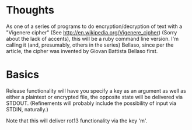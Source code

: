 # Thoughts

As one of a series of programs to do encryption/decryption of text with a "Vigenere cipher" (See http://en.wikipedia.org/Vigenere_cipher) (Sorry about the lack of accents), this will be a ruby command line version.  I'm calling it (and, presumably, others in the series) Bellaso, since per the article, the cipher was invented by Giovan Battista Bellaso first.

# Basics

Release functionality will have you specify a key as an argument as well as either a plaintext or encrypted file, the opposite state will be delivered via STDOUT.  (Refinements will probably include the possibility of input via STDIN, naturally.)

Note that this will deliver rot13 functionality via the key 'm'. 

